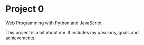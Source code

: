 # Project 0

Web Programming with Python and JavaScript

This project is a bit about me. It includes my passions, goals and achievements.
